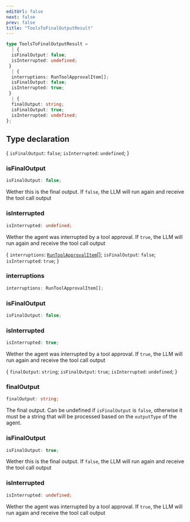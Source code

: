 ```yaml
---
editUrl: false
next: false
prev: false
title: "ToolsToFinalOutputResult"
---
```


```ts
type ToolsToFinalOutputResult = 
  | {
  isFinalOutput: false;
  isInterrupted: undefined;
 }
  | {
  interruptions: RunToolApprovalItem[];
  isFinalOutput: false;
  isInterrupted: true;
 }
  | {
  finalOutput: string;
  isFinalOutput: true;
  isInterrupted: undefined;
};
```

## Type declaration

\{
  `isFinalOutput`: `false`;
  `isInterrupted`: `undefined`;
 \}

### isFinalOutput

```ts
isFinalOutput: false;
```

Wether this is the final output. If `false`, the LLM will run again and receive the tool call output

### isInterrupted

```ts
isInterrupted: undefined;
```

Wether the agent was interrupted by a tool approval. If `true`, the LLM will run again and receive the tool call output

\{
  `interruptions`: [`RunToolApprovalItem`](/openai-agents-js/openai/agents/classes/runtoolapprovalitem/)[];
  `isFinalOutput`: `false`;
  `isInterrupted`: `true`;
 \}

### interruptions

```ts
interruptions: RunToolApprovalItem[];
```

### isFinalOutput

```ts
isFinalOutput: false;
```

### isInterrupted

```ts
isInterrupted: true;
```

Wether the agent was interrupted by a tool approval. If `true`, the LLM will run again and receive the tool call output

\{
  `finalOutput`: `string`;
  `isFinalOutput`: `true`;
  `isInterrupted`: `undefined`;
 \}

### finalOutput

```ts
finalOutput: string;
```

The final output. Can be undefined if `isFinalOutput` is `false`, otherwise it must be a string
that will be processed based on the `outputType` of the agent.

### isFinalOutput

```ts
isFinalOutput: true;
```

Wether this is the final output. If `false`, the LLM will run again and receive the tool call output

### isInterrupted

```ts
isInterrupted: undefined;
```

Wether the agent was interrupted by a tool approval. If `true`, the LLM will run again and receive the tool call output

